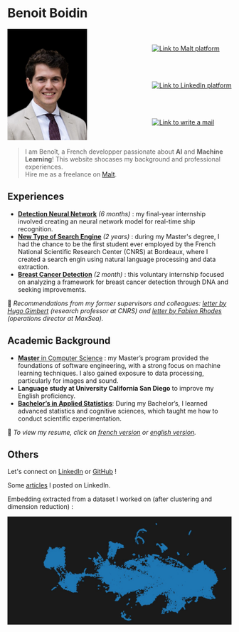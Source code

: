 # Benoit Boidin

<div style='display:flex; 
            justify-content:space-between;
            align-items:center;'>
    <a href="">
        <img src="img/profile/profile_costume.jpg" style="height:250px;"/>
        <!-- <div class="Slideshow">
            <div class="Slideshow-Content">
                <img src="img/profile/IMG_1710.jpeg"/>
                <img src="img/profile/IMG_1502.jpeg"/>
                <img src="img/profile/IMG_8544.jpeg"/>
            </div>
        </div> -->
    </a>
    <div style="margin-left:15px;
                display: flex;
                flex-direction: column;
                justify-content:space-around;
                height:250px;">
        <a href="https://www.malt.fr/profile/benoitboidin" title="If you need help to create a task, don't hesitate to reach out!">
            <img src="https://is1-ssl.mzstatic.com/image/thumb/Purple211/v4/e7/57/44/e757440c-56dc-7a83-d983-5ca1b432b390/AppIcon-0-0-1x_U007emarketing-0-5-0-85-220.png/1200x630wa.png" 
            style="height:50px;"
            alt="Link to Malt platform"/>
        </a>
        <a href="https://fr.linkedin.com/in/benoît-boidin-276124a3">
            <img src="https://is1-ssl.mzstatic.com/image/thumb/Purple211/v4/ba/f3/2e/baf32ef3-571e-a8c8-d7c1-f12ca29dd2de/AppIcon-0-1x_U007emarketing-0-7-0-85-220-0.png/1200x630wa.png"  
            style="height:50px;"
            alt="Link to LinkedIn platform"/>
        </a>
        <a href="mailto:benoitboidin@icloud.com">
            <img src="https://is1-ssl.mzstatic.com/image/thumb/Purple116/v4/bd/1f/32/bd1f324b-6127-5373-7d27-8301d80de088/AppIcon-0-0-1x_U007emarketing-0-0-0-10-0-0-sRGB-0-0-0-GLES2_U002c0-512MB-85-220-0-0.png/1200x630wa.png"  
            style="height:50px;"
            alt="Link to write a mail"/>
        </a>
    </div>
</div>

> I am Benoît, a French developper passionate about **AI** and **Machine Learning**! This website shocases my background and professional experiences.  
> Hire me as a freelance on [Malt](<https://www.malt.fr/profile/benoitboidin>).

<!-- <style>
    .Slideshow {
    height: 300px;
    width: 300px;
    overflow: hidden;
    }

    .Slideshow-Content {
    position: relative;
    height: 100%;
    }

    .Slideshow-Content img {
    position: absolute;
    top: 0;
    left: 0;
    width: 100%;
    height: 100%;
    border-radius: 8;
    object-fit: cover;
    animation-name: fadeInOut;
    animation-timing-function: ease-in-out;
    animation-iteration-count: infinite;
    animation-duration: 15s;
    animation-direction: alternate;
    }

    .Slideshow-Content img:nth-of-type(1) {
    animation-delay: 10s;
    }

    .Slideshow-Content img:nth-of-type(2) {
    animation-delay: 5s;
    }

    .Slideshow-Content img:nth-of-type(3) {
    animation-delay: 0s;
    }

    @keyframes fadeInOut {
    0% { opacity:0; }
    30% { opacity:0; }
    35% { opacity:1; }
    65% { opacity:1; }
    70% { opacity:0; }
    100% { opacity:0; }
    }
</style> -->

## Experiences

- [**Detection Neural Network**](/experiences/ml_boat) _(6 months)_ : my final-year internship involved creating an neural network model for real-time ship recognition.
- [**New Type of Search Engine**](/experiences/monprojetsup) _(2 years)_ : during my Master's degree, I had the chance to be the first student ever employed by the French National Scientific Research Center (CNRS) at Bordeaux, where I created a search engin using natural language processing and data extraction.  
- [**Breast Cancer Detection**](/experiences/pertinint) _(2 month)_ : this voluntary internship focused on analyzing a framework for breast cancer detection through DNA and seeking improvements.

📄 _Recommendations from my former supervisors and colleagues: [letter by Hugo Gimbert](/documents/recommandation_hugo.pdf) (research professor at CNRS) and [letter by Fabien Rhodes](/documents/recommandation_fabien.pdf) (operations director at MaxSea)._

## Academic Background

- [**Master** in Computer Science](/education/#master-en-informatique) : my Master’s program provided the foundations of software engineering, with a strong focus on machine learning techniques. I also gained exposure to data processing, particularly for images and sound.  
- **Language study at University California San Diego** to improve my English proficiency.  
- [**Bachelor’s in Applied Statistics**](/education/#licence-de-statistiques-appliquées): During my Bachelor’s, I learned advanced statistics and cognitive sciences, which taught me how to conduct scientific experimentation.

📄 _To view my resume, click on [french version](/documents/cv_fr.pdf) or [english version](/documents/cv_en.pdf)._

## Others

Let's connect on  [LinkedIn](https://fr.linkedin.com/in/benoît-boidin-276124a3) or [GitHub](https://github.com/benoitboidin) !  

Some [articles](/posts/posts) I posted on LinkedIn.

Embedding extracted from a dataset I worked on (after clustering and dimension reduction) :

<img src="img/resnet101_umap_cropped.jpg"/>

<!-- <br>
<div class="github-card" data-github="benoitboidin" data-width="300" data-height="" data-theme="default"></div>
<script src="//cdn.jsdelivr.net/github-cards/latest/widget.js"></script> -->

<!-- ## Compétences techniques  

<br>
<style>
    .competences {box-shadow: rgba(0, 0, 0, 0.12) 0px 1px 3px, rgba(0, 0, 0, 0.24) 0px 1px 2px;
                border-radius:10px; padding:3px; padding-left:10px; padding-right:10px;}
</style>

<div id="competences" style='display:flex; justify-content:space-between; align-items:center; width:"100px";'>
    <script>
        var arrayVariable = ['Python','SQL','PyTorch', 'TensorFlow', 'Pandas','Python','SQL','PyTorch', 'TensorFlow', 'Pandas','Python','SQL','PyTorch', 'TensorFlow', 'Pandas','Python','SQL','PyTorch', 'TensorFlow', 'Pandas', 'NumPy'];
            arrayLength = arrayVariable.length;
        for (i = 0; i < arrayLength; i++) {
            document.getElementById('competences').innerHTML += '<div class="competences">' + arrayVariable[i]  + '</div>';
        }
    </script>
</div> -->
